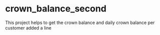 # crown_balance_second
This project helps to get the crown balance and daily crown balance per customer
added a line
